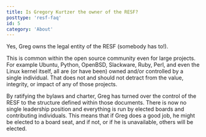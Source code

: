 ```yaml
---
title: Is Gregory Kurtzer the owner of the RESF?
posttype: 'resf-faq'
id: 5
category: 'About'
---
```


Yes, Greg owns the legal entity of the RESF (somebody has to!).

This is common within the open source community even for large projects. For example Ubuntu, Python, OpenBSD, Slackware, Ruby, Perl, and even the Linux kernel itself, all are (or have been) owned and/or controlled by a single individual. That does not and should not detract from the value, integrity, or impact of any of those projects.

By ratifying the bylaws and charter, Greg has turned over the control of the RESF to the structure defined within those documents. There is now no single leadership position and everything is run by elected boards and contributing individuals. This means that if Greg does a good job, he might be elected to a board seat, and if not, or if he is unavailable, others will be elected.
